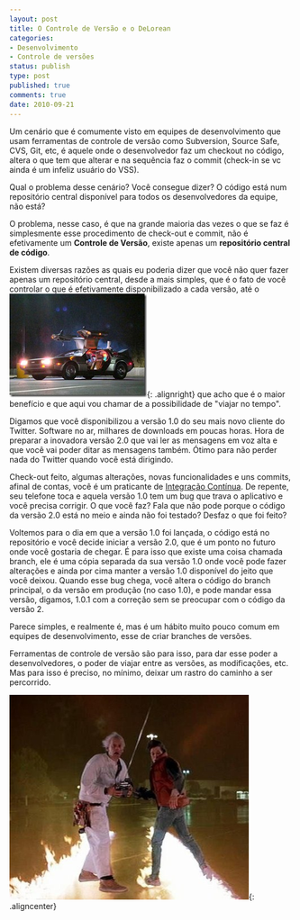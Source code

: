 ```yaml
---
layout: post
title: O Controle de Versão e o DeLorean
categories:
- Desenvolvimento
- Controle de versões
status: publish
type: post
published: true
comments: true
date: 2010-09-21
---
```

Um cenário que é comumente visto em equipes de desenvolvimento que usam ferramentas de controle de versão como Subversion, Source Safe, CVS, Git, etc, é aquele onde o desenvolvedor faz um checkout no código, altera o que tem que alterar e na sequência faz o commit (check-in se vc ainda é um infeliz usuário do VSS).

Qual o problema desse cenário? Você consegue dizer? O código está num repositório central disponível para todos os desenvolvedores da equipe, não está?

O problema, nesse caso, é que na grande maioria das vezes o que se faz é simplesmente esse procedimento de check-out e commit, não é efetivamente um <strong>Controle de Versão</strong>, existe apenas um <strong>repositório central de código</strong>.

Existem diversas razões as quais eu poderia dizer que você não quer fazer apenas um repositório central, desde a mais simples, que é o fato de você controlar o que é efetivamente disponibilizado a cada versão, até o![](/images/2010/09/DeLorean-DeVoltaparaoFuturo-1_thumb.jpg){: .alignright} que acho que é o maior benefício e que aqui vou chamar de a possibilidade de "viajar no tempo".

Digamos que você disponibilizou a versão 1.0 do seu mais novo cliente do Twitter. Software no ar, milhares de downloads em poucas horas. Hora de preparar a inovadora versão 2.0 que vai ler as mensagens em voz alta e que você vai poder ditar as mensagens também. Ótimo para não perder nada do Twitter quando você está dirigindo.

Check-out feito, algumas alterações, novas funcionalidades e uns commits, afinal de contas, você é um praticante de <a href="/blog/2010/06/20/integracao-continua-com-cruise-control-net/">Integração Contínua</a>. De repente, seu telefone toca e aquela versão 1.0 tem um bug que trava o aplicativo e você precisa corrigir. O que você faz? Fala que não pode porque o código da versão 2.0 está no meio e ainda não foi testado? Desfaz o que foi feito?

Voltemos para o dia em que a versão 1.0 foi lançada, o código está no repositório e você decide iniciar a versão 2.0, que é um ponto no futuro onde você gostaria de chegar. É para isso que existe uma coisa chamada branch, ele é uma cópia separada da sua versão 1.0 onde você pode fazer alterações e ainda por cima manter a versão 1.0 disponível do jeito que você deixou. Quando esse bug chega, você altera o código do branch principal, o da versão em produção (no caso 1.0), e pode mandar essa versão, digamos, 1.0.1 com a correção sem se preocupar com o código da versão 2.

Parece simples, e realmente é, mas é um hábito muito pouco comum em equipes de desenvolvimento, esse de criar branches de versões.

Ferramentas de controle de versão são para isso, para dar esse poder a desenvolvedores, o poder de viajar entre as versões, as modificações, etc. Mas para isso é preciso, no mínimo, deixar um rastro do caminho a ser percorrido.

![De volta para o futuro ](/images/2010/09/de-volta-para-o-futuro_2.jpg){: .aligncenter}
